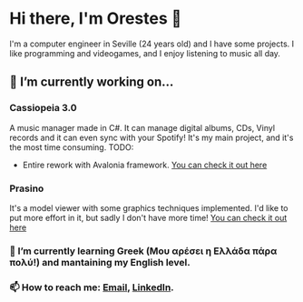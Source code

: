 # Hi there, I'm Orestes 👋
I'm a computer engineer in Seville (24 years old) and I have some projects. I like programming and videogames, and I enjoy listening to music all day.
## 🔭 I’m currently working on...
### Cassiopeia 3.0
A music manager made in C#. It can manage digital albums, CDs, Vinyl records and it can even sync with your Spotify! It's my main project, and it's the most time consuming. 
TODO:
 - Entire rework with Avalonia framework.
[You can check it out here](https://github.com/orestescm76/cassiopeia)

### Prasino
It's a model viewer with some graphics techniques implemented. I'd like to put more effort in it, but sadly I don't have more time!
[You can check it out here](https://github.com/orestescm76/par2122)


### 🌱 I’m currently learning Greek (Μου αρέσει η Ελλάδα πάρα πολύ!) and mantaining my English level.
### 📫 How to reach me: [Email](mailto:orescolmon99@outlook.com), [LinkedIn](https://www.linkedin.com/in/orestes-colomina-monsalve-ba4783228/).
